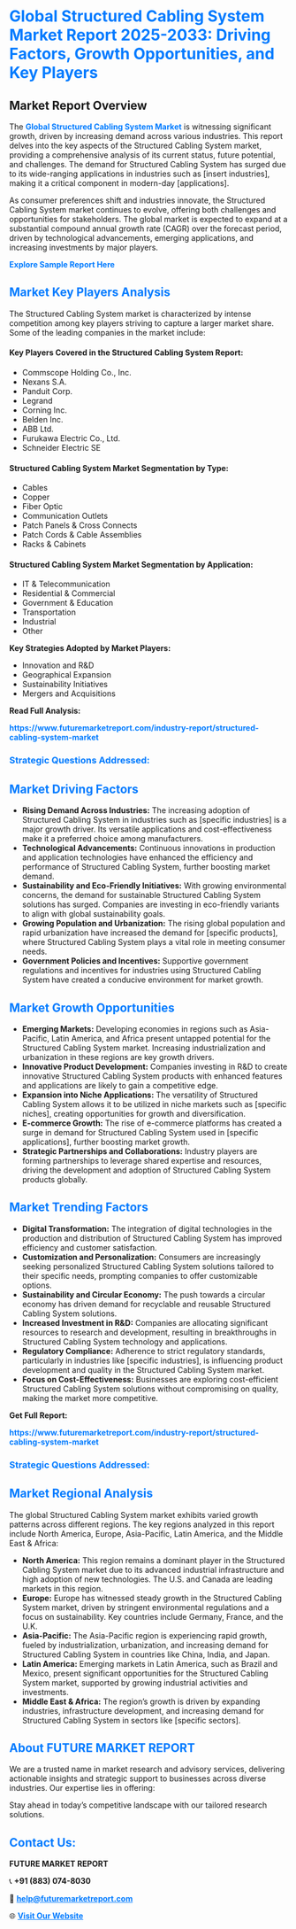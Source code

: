 <h1 style="color: #007BFF;">Global Structured Cabling System Market Report 2025-2033: Driving Factors, Growth Opportunities, and Key Players</h1>

<section id="overview">
<h2>Market Report Overview</h2>
<p>The <a href="https://www.futuremarketreport.com/industry-report/structured-cabling-system-market" style="color: #007BFF; text-decoration: none;"><strong>Global Structured Cabling System Market</strong></a> is witnessing significant growth, driven by increasing demand across various industries. This report delves into the key aspects of the Structured Cabling System market, providing a comprehensive analysis of its current status, future potential, and challenges. The demand for Structured Cabling System has surged due to its wide-ranging applications in industries such as [insert industries], making it a critical component in modern-day [applications].</p>
<p>As consumer preferences shift and industries innovate, the Structured Cabling System market continues to evolve, offering both challenges and opportunities for stakeholders. The global market is expected to expand at a substantial compound annual growth rate (CAGR) over the forecast period, driven by technological advancements, emerging applications, and increasing investments by major players.</p>
</section>

<section id="overview">
<p><a href="https://www.futuremarketreport.com/request-sample/reportId=87082" style="color: #007BFF; text-decoration: none;"><strong>Explore Sample Report Here</strong></a></p>
</section>

<section id="key-players">
<h2 style="color: #007BFF;">Market Key Players Analysis</h2>
<p>The Structured Cabling System market is characterized by intense competition among key players striving to capture a larger market share. Some of the leading companies in the market include:</p>
<h4>Key Players Covered in the Structured Cabling System Report:</h4>
<ul><li>Commscope Holding Co., Inc.</li><li>Nexans S.A.</li><li>Panduit Corp.</li><li>Legrand</li><li>Corning Inc.</li><li>Belden Inc.</li><li>ABB Ltd.</li><li>Furukawa Electric Co., Ltd.</li><li>Schneider Electric SE</li></ul>
<h4>Structured Cabling System Market Segmentation by Type:</h4>
<ul><li>Cables</li><li>Copper</li><li>Fiber Optic</li><li>Communication Outlets</li><li>Patch Panels &amp; Cross Connects</li><li>Patch Cords &amp; Cable Assemblies</li><li>Racks &amp; Cabinets</li></ul>

<h4>Structured Cabling System Market Segmentation by Application:</h4>
<ul><li>IT &amp; Telecommunication</li><li>Residential &amp; Commercial</li><li>Government &amp; Education</li><li>Transportation</li><li>Industrial</li><li>Other</li></ul>
<p><strong>Key Strategies Adopted by Market Players:</strong></p>
<ul>
<li>Innovation and R&D</li>
<li>Geographical Expansion</li>
<li>Sustainability Initiatives</li>
<li>Mergers and Acquisitions</li>
</ul>
</section>

<section>
<p><strong>Read Full Analysis: </strong></p><a href="https://www.futuremarketreport.com/industry-report/structured-cabling-system-market" style="color: #007BFF; text-decoration: none;"><strong>https://www.futuremarketreport.com/industry-report/structured-cabling-system-market</strong></a>
<h3 style="color: #007BFF;">Strategic Questions Addressed:</h3>
</section>

<section id="driving-factors">
<h2 style="color: #007BFF;">Market Driving Factors</h2>
<ul>
<li><strong>Rising Demand Across Industries:</strong> The increasing adoption of Structured Cabling System in industries such as [specific industries] is a major growth driver. Its versatile applications and cost-effectiveness make it a preferred choice among manufacturers.</li>
<li><strong>Technological Advancements:</strong> Continuous innovations in production and application technologies have enhanced the efficiency and performance of Structured Cabling System, further boosting market demand.</li>
<li><strong>Sustainability and Eco-Friendly Initiatives:</strong> With growing environmental concerns, the demand for sustainable Structured Cabling System solutions has surged. Companies are investing in eco-friendly variants to align with global sustainability goals.</li>
<li><strong>Growing Population and Urbanization:</strong> The rising global population and rapid urbanization have increased the demand for [specific products], where Structured Cabling System plays a vital role in meeting consumer needs.</li>
<li><strong>Government Policies and Incentives:</strong> Supportive government regulations and incentives for industries using Structured Cabling System have created a conducive environment for market growth.</li>
</ul>
</section>

<section id="growth-opportunities">
<h2 style="color: #007BFF;">Market Growth Opportunities</h2>
<ul>
<li><strong>Emerging Markets:</strong> Developing economies in regions such as Asia-Pacific, Latin America, and Africa present untapped potential for the Structured Cabling System market. Increasing industrialization and urbanization in these regions are key growth drivers.</li>
<li><strong>Innovative Product Development:</strong> Companies investing in R&D to create innovative Structured Cabling System products with enhanced features and applications are likely to gain a competitive edge.</li>
<li><strong>Expansion into Niche Applications:</strong> The versatility of Structured Cabling System allows it to be utilized in niche markets such as [specific niches], creating opportunities for growth and diversification.</li>
<li><strong>E-commerce Growth:</strong> The rise of e-commerce platforms has created a surge in demand for Structured Cabling System used in [specific applications], further boosting market growth.</li>
<li><strong>Strategic Partnerships and Collaborations:</strong> Industry players are forming partnerships to leverage shared expertise and resources, driving the development and adoption of Structured Cabling System products globally.</li>
</ul>
</section>

<section id="trending-factors">
<h2 style="color: #007BFF;">Market Trending Factors</h2>
<ul>
<li><strong>Digital Transformation:</strong> The integration of digital technologies in the production and distribution of Structured Cabling System has improved efficiency and customer satisfaction.</li>
<li><strong>Customization and Personalization:</strong> Consumers are increasingly seeking personalized Structured Cabling System solutions tailored to their specific needs, prompting companies to offer customizable options.</li>
<li><strong>Sustainability and Circular Economy:</strong> The push towards a circular economy has driven demand for recyclable and reusable Structured Cabling System solutions.</li>
<li><strong>Increased Investment in R&D:</strong> Companies are allocating significant resources to research and development, resulting in breakthroughs in Structured Cabling System technology and applications.</li>
<li><strong>Regulatory Compliance:</strong> Adherence to strict regulatory standards, particularly in industries like [specific industries], is influencing product development and quality in the Structured Cabling System market.</li>
<li><strong>Focus on Cost-Effectiveness:</strong> Businesses are exploring cost-efficient Structured Cabling System solutions without compromising on quality, making the market more competitive.</li>
</ul>
</section>

<section>
<p><strong>Get Full Report: </strong></p><a href="https://www.futuremarketreport.com/industry-report/structured-cabling-system-market" style="color: #007BFF; text-decoration: none;"><strong>https://www.futuremarketreport.com/industry-report/structured-cabling-system-market</strong></a>
<h3 style="color: #007BFF;">Strategic Questions Addressed:</h3>
</section>


<section id="regional-analysis">
<h2 style="color: #007BFF;">Market Regional Analysis</h2>
<p>The global Structured Cabling System market exhibits varied growth patterns across different regions. The key regions analyzed in this report include North America, Europe, Asia-Pacific, Latin America, and the Middle East & Africa:</p>
<ul>
<li><strong>North America:</strong> This region remains a dominant player in the Structured Cabling System market due to its advanced industrial infrastructure and high adoption of new technologies. The U.S. and Canada are leading markets in this region.</li>
<li><strong>Europe:</strong> Europe has witnessed steady growth in the Structured Cabling System market, driven by stringent environmental regulations and a focus on sustainability. Key countries include Germany, France, and the U.K.</li>
<li><strong>Asia-Pacific:</strong> The Asia-Pacific region is experiencing rapid growth, fueled by industrialization, urbanization, and increasing demand for Structured Cabling System in countries like China, India, and Japan.</li>
<li><strong>Latin America:</strong> Emerging markets in Latin America, such as Brazil and Mexico, present significant opportunities for the Structured Cabling System market, supported by growing industrial activities and investments.</li>
<li><strong>Middle East & Africa:</strong> The region’s growth is driven by expanding industries, infrastructure development, and increasing demand for Structured Cabling System in sectors like [specific sectors].</li>
</ul>
</section>

<footer>
<h2 style="color: #007BFF;">About FUTURE MARKET REPORT</h2>
<p>We are a trusted name in market research and advisory services, delivering actionable insights and strategic support to businesses across diverse industries. Our expertise lies in offering:</p>

<p>Stay ahead in today’s competitive landscape with our tailored research solutions.</p>

<h2 style="color: #007BFF;">Contact Us:</h2>
<p><strong>FUTURE MARKET REPORT</strong></p>
<p>📞 <strong>+91 (883) 074-8030</strong></p>
<p>📧 <strong><a href="mailto:help@futuremarketreport.com" style="color: #007BFF;">help@futuremarketreport.com</a></strong></p>
<p>🌐 <strong><a href="https://www.futuremarketreport.com/" style="color: #007BFF;">Visit Our Website</a></strong></p>
</footer>